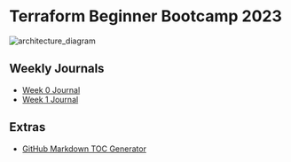 # Terraform Beginner Bootcamp 2023

![architecture_diagram](https://github.com/FOdeks/terraform-beginner-bootcamp-2023/assets/99102643/47523243-9765-450a-aa1a-a710b5ee914a)


## Weekly Journals
- [Week 0 Journal](journal/week0.md)
- [Week 1 Journal](journal/week1.md)
 
## Extras
- [GitHub Markdown TOC Generator](https://ecotrust-canada.github.io/markdown-toc/)

